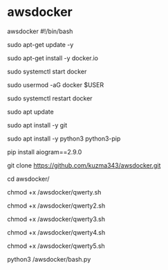 # awsdocker
awsdocker
#!/bin/bash


sudo apt-get update -y



sudo apt-get install -y docker.io



sudo systemctl start docker



sudo usermod -aG docker $USER



sudo systemctl restart docker



sudo apt update

sudo apt install -y git






sudo apt install -y python3 python3-pip

pip install aiogram==2.9.0


git clone https://github.com/kuzma343/awsdocker.git


cd awsdocker/


chmod +x /awsdocker/qwerty.sh

chmod +x /awsdocker/qwerty2.sh

chmod +x /awsdocker/qwerty3.sh

chmod +x /awsdocker/qwerty4.sh

chmod +x /awsdocker/qwerty5.sh


python3 /awsdocker/bash.py
